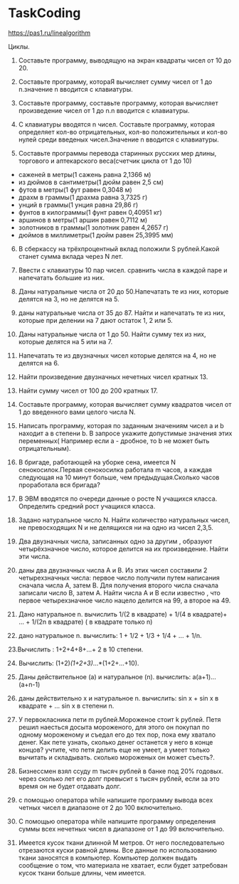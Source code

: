 # TaskCoding
https://pas1.ru/linealgorithm

Циклы.

1. Составьте программу, выводящую на экран квадраты чисел от 10 до 20.

2. Составьте программу, котораЯ вычисляет сумму чисел от 1 до n.значение n вводится с клавиатуры.

3. Составьте программу, составьте программу, которая вычисляет произведение чисел от 1 до n.n вводится с клавиатуры.

4. С клавиатуры вводятся n чисел. Составьте программу, которая определяет кол-во отрицательных, кол-во положительных и кол-во нулей среди введеных чисел.Значение n вводится с клавиатуры.

5. Составьте программы перевода старинных русских мер длины, торгового и аптекарского веса(счетчик цикла от 1 до 10)
* саженей в метры(1 сажень равна 2,1366 м)
* из дюймов в сантиметры(1 дюйм равен 2,5 см)
* футов в метры(1 фут равен 0,3048 м)
* драхм в граммы(1 драхма равна 3,7325 г)
* унций в граммы(1 унция равна 29,86 г)
* фунтов в килограммы(1 фунт равен 0,40951 кг)
* аршинов в метры(1 аршин равен 0,7112 м)
* золотников в граммы(1 золотник равен 4,2657 г)
* дюймов в миллиметры(1 дюйм равен 25,3995 мм)

6. В сберкассу на трёхпроцентный вклад положили S рублей.Какой станет сумма вклада через N лет.

7. Ввести с клавиатуры 10 пар чисел. сравнить числа в каждой паре и напечатать большие из них.

8. Даны натуральные числа от 20 до 50.Напечатать те из них, которые делятся на 3, но не делятся на 5.

9. даны натуральные числа от 35 до 87. Найти и напечатать те из них, которые при делении на 7 дают остаток 1, 2 или 5.

10. Даны натуральные числа от 1 до 50. Найти сумму тех из них, которые делятся на 5 или на 7.

11. Напечатать те из двузначных чисел которые делятся на 4, но не делятся на 6.

12. Найти произведение двузначных нечетных чисел кратных 13.

13. Найти сумму чисел от 100 до 200 кратных 17.

14. Составьте программу, которая вычисляет сумму квадратов чисел от 1 до введенного вами целого числа N.

15. Написать программу, которая по заданным значениям чисел a и b находит a в степени b. В запросе укажите допустимые значения этих переменных( Например если а - дробное, то b не может быть отрицательным).

16. В бригаде, работающей на уборке сена, имеется N сенокосилок.Первая сенокосилка работала m часов, а каждая следующая на 10 минут больше, чем предыдущая.Сколько часов проработала вся бригада?

17. В ЭВМ вводятся по очереди данные о росте N учащихся класса. Определить средний рост учащихся класса.

18. Задано натуральное число N. Найти количество натуральных чисел, не превосходящих N и не делящихся ни на одно из чисел 2,3,5.

19. Два двузначных числа, записанных одно за другим , образуют четырёхзначное число, которое делится на их произведение. Найти эти числа.

20. даны два двузначных числа А и В. Из этих чисел составили 2 четырехзначных числа: первое число получили путем написания сначала числа А, затем В. Для получения второго числа сначала записали число В, затем А. Найти числа А и В если известно , что первое четырехзначное число нацело делится на 99, а второе на 49.

21. Дано натуральное n. вычислить 1/(2 в квадрате) + 1/(4 в квадрате)+ ... + 1/(2n в квадрате) ( в квадрате только n)

22. дано натуральное n. вычислить: 1 + 1/2 + 1/3 + 1/4 + ... + 1/n.

23.Вычислить : 1+2+4+8+...+ 2 в 10 степени.

24. Вычислить: (1+2)*(1+2+3)*...*(1+2+...+10).

25. Даны действительное (а) и натуральное (n). вычислить: a(a+1)...(a+n-1)

26. даны действительно х и натуральное n. вычислить: sin x + sin x в квадрате + ... sin x в степени n.

27. У первокласника пети m рублей.Мороженое стоит k рублей. Петя решил наесться досыта мороженого, для этого он покупал по одному мороженому и съедал его до тех пор, пока ему хватало денег. Как пете узнать, сколько денег останется у него в конце концов? учтите, что петя делить еще не умеет, а умеет только вычитать и складывать. сколько мороженых он может съесть?.

28. Бизнессмен взял ссуду m тысяч рублей в банке под 20% годовых. через сколько лет его долг превысит s тысяч рублей, если за это время он не будет отдавать долг.

29. с помощью оператора while напишите программу вывода всех четных чисел в диапазоне от 2 до 100 включительно.

30. С помощью оператора while напишите программу определения суммы всех нечетных чисел в диапазоне от 1 до 99 включительно.

31. Имеется кусок ткани длинной M метров. От него последовательно отрезаются куски равной длины. Все данные по использованию ткани заносятся в компьютер. Компьютер должен выдать сообщение о том, что материала не хватает, если будет затребован кусок ткани больше длины, чем имеется.
